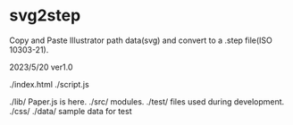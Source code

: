 # svg2step

Copy and Paste Illustrator path data(svg) and convert to a .step file(ISO 10303-21).

2023/5/20 ver1.0

./index.html
./script.js

./lib/ Paper.js is here.
./src/ modules.
./test/ files used during development.
./css/
./data/ sample data for test
